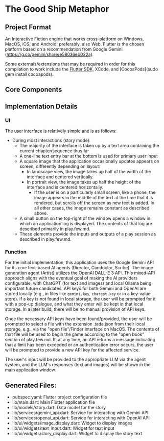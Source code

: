 # The Good Ship Metaphor


## Project Format
An Interactive Fiction engine that works cross-platform on Windows, MacOS, iOS, and Android; preferably, also Web. Flutter is the chosen platform based on a recommendation from Google Gemini (https://g.co/gemini/share/e58036eb022a).

Some externals/extensions that may be required in order for this compilation to work include the [Flutter SDK](https://docs.flutter.dev/get-started/install/macos/desktop), XCode, and [CocoaPods](sudo gem install cocoapods).
## Core Components

## Implementation Details
### UI
The user interface is relatively simple and is as follows:
- During most interactions (story mode):
  - The majority of the interface is taken up by a text area containing the current chapter/sequence thus far
  - A one-line text entry bar at the bottom is used for primary user input
  - A square image that the application occasionally updates appears on screen, differently depending on layout:
    - In landscape view, the image takes up half of the width of the interface and centered vertically.
    - In portrait view, the image takes up half the height of the interface and is centered horizontally.
      - If the user is on a particularly small screen, like a phone, the image appears in the middle of the text at the time that it is rendered, but scrolls off the screen as new text is added. In all other cases, the image remains constant as described above.
  - A small button on the top-right of the window opens a window in which an application log is displayed. The contents of that log are described primarily in play.few.md.
  - These elements provide the inputs and outputs of a play session as described in play.few.md.
### Function
For the initial implementation, this application uses the Google Gemini API for its core text-based AI agents (Director, Conductor, Scribe). The image generation agent (Artist) utilizes the OpenAI DALL-E 3 API. This mixed-API approach aligns with the eventual goal of making the AI providers configurable, with ChatGPT (for text and images) and local Ollama being important future candidates. API keys for both Gemini and OpenAI are stored locally (e.g., in files like `gemini.key`, `chatgpt.key` or in a key-value store). If a key is not found in local storage, the user will be prompted for it with a pop-up dialogue, and what they enter will be kept in that local storage. In a later build, there will be no manual provision of API keys.

Once the necessary API keys have been found/provided, the user will be prompted to select a file with the extension .tada.json from their local storage, e.g., via the "open file"/Finder interface on MacOS. The contents of that file will be used to begin the game according to the "open book" section of play.few.md. If, at any time, an API returns a message indicating that a limit has been exceeded or an authentication error occurs, the user will be prompted to provide a new API key for the affected service.

The user's input will be provided to the appropriate LLM via the agent system, and the LLM's responses (text and images) will be shown in the main application window.

## Generated Files:
- pubspec.yaml: Flutter project configuration file
- lib/main.dart: Main Flutter application file
- lib/models/story.dart: Data model for the story
- lib/services/gemini_api.dart: Service for interacting with Gemini API
- lib/services/openai_api.dart: Service for interacting with OpenAI API
- lib/ui/widgets/image_display.dart: Widget to display images
- lib/ui/widgets/text_input.dart: Widget for text input
- lib/ui/widgets/story_display.dart: Widget to display the story text